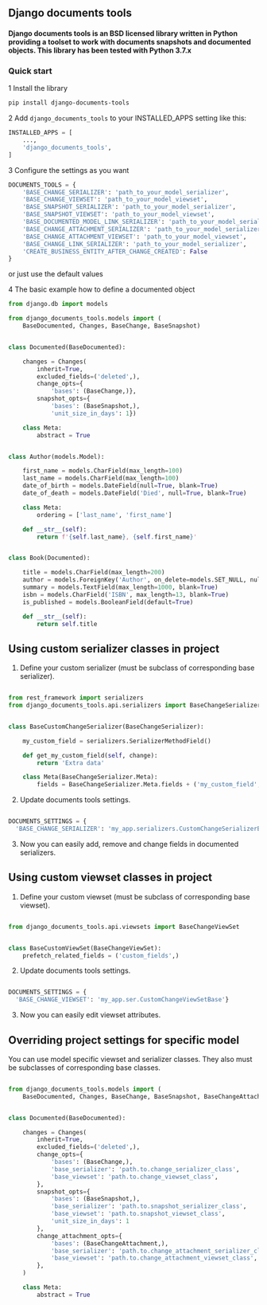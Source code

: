 ## Django documents tools

#### Django documents tools is an BSD licensed library written in Python providing a toolset to work with documents snapshots and documented objects. This library has been tested with Python 3.7.x

### Quick start

1 Install the library

```bash
pip install django-documents-tools
```

2 Add `django_documents_tools` to your INSTALLED_APPS setting like this:

```python
INSTALLED_APPS = [
    ...,
    'django_documents_tools',
]
```

3 Configure the settings as you want

```python
DOCUMENTS_TOOLS = {
    'BASE_CHANGE_SERIALIZER': 'path_to_your_model_serializer',
    'BASE_CHANGE_VIEWSET': 'path_to_your_model_viewset',
    'BASE_SNAPSHOT_SERIALIZER': 'path_to_your_model_serializer',
    'BASE_SNAPSHOT_VIEWSET': 'path_to_your_model_viewset',
    'BASE_DOCUMENTED_MODEL_LINK_SERIALIZER': 'path_to_your_model_serializer',
    'BASE_CHANGE_ATTACHMENT_SERIALIZER': 'path_to_your_model_serializer',
    'BASE_CHANGE_ATTACHMENT_VIEWSET': 'path_to_your_model_viewset',
    'BASE_CHANGE_LINK_SERIALIZER': 'path_to_your_model_serializer',
    'CREATE_BUSINESS_ENTITY_AFTER_CHANGE_CREATED': False
}
```

or just use the default values

4 The basic example how to define a documented object

```python
from django.db import models

from django_documents_tools.models import (
    BaseDocumented, Changes, BaseChange, BaseSnapshot)


class Documented(BaseDocumented):

    changes = Changes(
        inherit=True,
        excluded_fields=('deleted',),
        change_opts={
            'bases': (BaseChange,)},
        snapshot_opts={
            'bases': (BaseSnapshot,),
            'unit_size_in_days': 1})

    class Meta:
        abstract = True


class Author(models.Model):

    first_name = models.CharField(max_length=100)
    last_name = models.CharField(max_length=100)
    date_of_birth = models.DateField(null=True, blank=True)
    date_of_death = models.DateField('Died', null=True, blank=True)

    class Meta:
        ordering = ['last_name', 'first_name']

    def __str__(self):
        return f'{self.last_name}, {self.first_name}'


class Book(Documented):

    title = models.CharField(max_length=200)
    author = models.ForeignKey('Author', on_delete=models.SET_NULL, null=True)
    summary = models.TextField(max_length=1000, blank=True)
    isbn = models.CharField('ISBN', max_length=13, blank=True)
    is_published = models.BooleanField(default=True)

    def __str__(self):
        return self.title
```

## Using custom serializer classes in project

1. Define your custom serializer (must be subclass of corresponding base serializer).

```python

from rest_framework import serializers
from django_documents_tools.api.serializers import BaseChangeSerializer


class BaseCustomChangeSerializer(BaseChangeSerializer):

    my_custom_field = serializers.SerializerMethodField()

    def get_my_custom_field(self, change):
        return 'Extra data'

    class Meta(BaseChangeSerializer.Meta):
        fields = BaseChangeSerializer.Meta.fields + ('my_custom_field',)
```

2. Update documents tools settings.

```python

DOCUMENTS_SETTINGS = {
  'BASE_CHANGE_SERIALIZER': 'my_app.serializers.CustomChangeSerializerBase'}

```

3. Now you can easily add, remove and change fields in documented serializers.

## Using custom viewset classes in project

1. Define your custom viewset (must be subclass of corresponding base viewset).

```python

from django_documents_tools.api.viewsets import BaseChangeViewSet


class BaseCustomViewSet(BaseChangeViewSet):
    prefetch_related_fields = ('custom_fields',)
```

2. Update documents tools settings.

```python

DOCUMENTS_SETTINGS = {
  'BASE_CHANGE_VIEWSET': 'my_app.ser.CustomChangeViewSetBase'}

```

3. Now you can easily edit viewset attributes.

## Overriding project settings for specific model
You can use model specific viewset and serializer classes.
They also must be subclasses of corresponding base classes.

```python

from django_documents_tools.models import (
    BaseDocumented, Changes, BaseChange, BaseSnapshot, BaseChangeAttachment)


class Documented(BaseDocumented):

    changes = Changes(
        inherit=True,
        excluded_fields=('deleted',),
        change_opts={
            'bases': (BaseChange,),
            'base_serializer': 'path.to.change_serializer_class',
            'base_viewset': 'path.to.change_viewset_class',   
        },
        snapshot_opts={
            'bases': (BaseSnapshot,),
            'base_serializer': 'path.to.snapshot_serializer_class',
            'base_viewset': 'path.to.snapshot_viewset_class', 
            'unit_size_in_days': 1
        },
        change_attachment_opts={
            'bases': (BaseChangeAttachment,),
            'base_serializer': 'path.to.change_attachment_serializer_class',
            'base_viewset': 'path.to.change_attachment_viewset_class',
        },
    )

    class Meta:
        abstract = True

```
